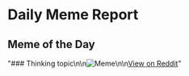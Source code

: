 # Daily Meme Report

## Meme of the Day
"### Thinking topic\n\n![Meme](https://i.redd.it/fd4f8f3yasxf1.gif)\n\n[View on Reddit](https://redd.it/1oi0rjl)"
